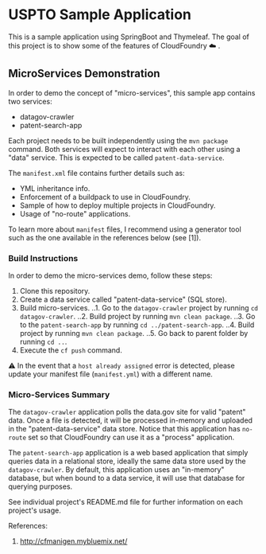 # USPTO Sample Application
This is a sample application using SpringBoot and Thymeleaf. The goal of this project is to show some of the features
of CloudFoundry :cloud: .

## MicroServices Demonstration
In order to demo the concept of "micro-services", this sample app contains two services:
* datagov-crawler
* patent-search-app

Each project needs to be built independently using the `mvn package` command. Both services will expect to interact with each other using a "data" service. This is expected to be called `patent-data-service`. 

The `manifest.xml` file contains further details such as:

* YML inheritance info. 
* Enforcement of a buildpack to use in CloudFoundry.
* Sample of how to deploy multiple projects in CloudFoundry.
* Usage of "no-route" applications.

To learn more about `manifest` files, I recommend using a generator tool such as the one available in the references below (see [1]).

### Build Instructions
In order to demo the micro-services demo, follow these steps:

1. Clone this repository.
2. Create a data service called "patent-data-service" (SQL store).
3. Build micro-services.
..1. Go to the `datagov-crawler` project by running `cd datagov-crawler`.
..2. Build project by running `mvn clean package`.
..3. Go to the `patent-search-app` by running `cd ../patent-search-app`.
..4. Build project by running `mvn clean package`.
..5. Go back to parent folder by running `cd ..`.
3. Execute the `cf push` command.

:warning: In the event that a `host already assigned` error is detected, please update your manifest file (`manifest.yml`) with a different name.

### Micro-Services Summary
The `datagov-crawler` application polls the data.gov site for valid "patent" data. Once a file is detected, it will be processed in-memory and uploaded in the "patent-data-service" data store. Notice that this application has `no-route` set so that CloudFoundry can use it as a "process" application.

The `patent-search-app` application is a web based application that simply queries data in a relational store, ideally the same data store used by the `datagov-crawler`. By default, this application uses an "in-memory" database, but when bound to a data service, it will use that database for querying purposes.

See individual project's README.md file for further information on each project's usage.

References:

1. http://cfmanigen.mybluemix.net/

